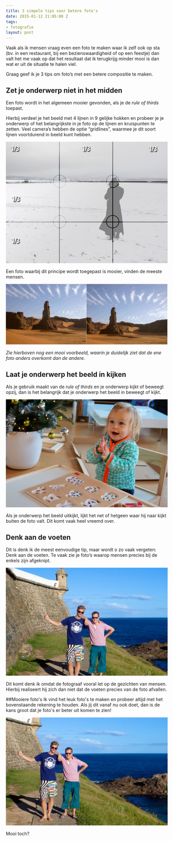 ```yaml
---
title: 3 simpele tips voor betere foto's
date: 2015-01-12 21:05:00 Z
tags:
- fotografie
layout: post
---
```


Vaak als ik mensen vraag even een foto te maken waar ik zelf ook op sta (bv. in een restaurant, bij een bezienswaardigheid of op een feestje) dan valt het me vaak op dat het resultaat dat ik terugkrijg minder mooi is dan wat er uit de situatie te halen viel.

Graag geef ik je 3 tips om foto’s met een betere compositie te maken.

## Zet je onderwerp niet in het midden
Een foto wordt in het algemeen mooier gevonden, als je de *rule of thirds* toepast.

Hierbij verdeel je het beeld met 4 lijnen in 9 gelijke hokken en probeer je je onderwerp of het belangrijkste in je foto op de lijnen en kruispunten te zetten. Veel camera’s hebben de optie “gridlines”, waarmee je dit soort lijnen voortdurend in beeld kunt hebben.

![Foto Rule of thirds](/content/images/2015/Jan/Third-Rule.jpg)

Een foto waarbij dit principe wordt toegepast is mooier, vinden de meeste mensen. 

![Animatie met Rule of thirds. Bron: Wikipedia](/content/images/2015/Jan/RuleOfThirds-SideBySide.gif)

*Zie hierboven nog een mooi voorbeeld, waarin je duidelijk ziet dat de ene foto anders overkomt dan de andere.*

## Laat je onderwerp het beeld in kijken
Als je gebruik maakt van de *rule of thirds* en je onderwerp kijkt of beweegt opzij, dan is het belangrijk dat je onderwerp het beeld in beweegt of kijkt.

![Eliza met haar tafeltje](/content/images/2015/Jan/DSC05309.jpg)

Als je onderwerp het beeld uitkijkt, lijkt het net of hetgeen waar hij naar kijkt buiten de foto valt. Dit komt vaak heel vreemd over.

## Denk aan de voeten
Dit is denk ik de meest eenvoudige tip, maar wordt o zo vaak vergeten: Denk aan de voeten. Te vaak zie je foto’s waarop mensen precies bij de enkels zijn afgeknipt.

![Foto zonder voeten](/content/images/2015/Jan/DSC01048--2-.jpg)

Dit komt denk ik omdat de fotograaf vooral let op de gezichten van mensen. Hierbij realiseert hij zich dan niet dat de voeten precies van de foto afvallen.

##Mooiere foto's
Ik vind het leuk foto's te maken en probeer altijd met het bovenstaande rekening te houden. Als jij dit vanaf nu ook doet, dan is de kans groot dat je foto's er beter uit komen te zien!

![Foto met Edu](/content/images/2015/Jan/DSC01048--1-.jpg)

Mooi toch?
